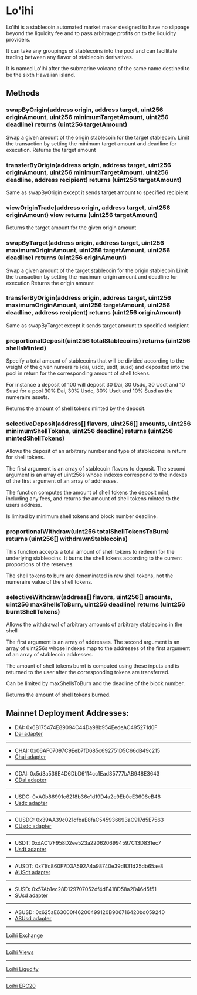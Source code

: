 # Lo'ihi
Lo'ihi is a stablecoin automated market maker designed to have no slippage beyond the liquidity fee and to pass arbitrage profits on to the liquidity providers.

It can take any groupings of stablecoins into the pool and can facilitate trading between any flavor of stablecoin derivatives.

It is named Lo'ihi after the submarine volcano of the same name destined to be the sixth Hawaiian island.


## Methods

### swapByOrigin(address origin, address target, uint256 originAmount, uint256 minimumTargetAmount, uint256 deadline) returns (uint256 targetAmount)

Swap a given amount of the origin stablecoin for the target stablecoin.
Limit the transaction by setting the minimum target amount and deadline for execution.
Returns the target amount

### transferByOrigin(address origin, address target, uint256 originAmount, uint256 minimumTargetAmount. uint256 deadline, address recipient) returns (uint256 targetAmount)

Same as swapByOrigin except it sends target amount to specified recipient

### viewOriginTrade(address origin, address target, uint256 originAmount) view returns (uint256 targetAmount)

Returns the target amount for the given origin amount

### swapByTarget(address origin, address target, uint256 maximumOriginAmount, uint256 targetAmount, uint256 deadline) returns (uint256 originAmount)

Swap a given amount of the target stablecoin for the origin stablecoin
Limit the transaction by setting the maximum origin amount and deadline for execution
Returns the origin amount

### transferByOrigin(address origin, address target, uint256 maximumOriginAmount, uint256 targetAmount, uint256 deadline, address recipient) returns (uint256 originAmount)

Same as swapByTarget except it sends target amount to specified recipient


### proportionalDeposit(uint256 totalStablecoins) returns (uint256 shellsMinted)

Specify a total amount of stablecoins that will be divided according to the 
weight of the given numeraire (dai, usdc, usdt, susd) and deposited into the 
pool in return for the corresponding amount of shell tokens.

For instance a deposit of 100 will deposit 30 Dai, 30 Usdc, 30 Usdt and 10 Susd 
for a pool 30% Dai, 30% Usdc, 30% Usdt and 10% Susd as the numeraire assets.

Returns the amount of shell tokens minted by the deposit.

### selectiveDeposit(address[] flavors, uint256[] amounts, uint256 minimumShellTokens, uint256 deadline) returns (uint256 mintedShellTokens)

Allows the deposit of an arbitrary number and type of stablecoins in return
for shell tokens.

The first argument is an array of stablecoin flavors to deposit. The second 
argument is an array of uint256s whose indexes correspond to the indexes of 
the first argument of an array of addresses.

The function computes the amount of shell tokens the deposit mint, including
any fees, and returns the amount of shell tokens minted to the users address.

Is limited by minimum shell tokens and block number deadline.

### proportionalWithdraw(uint256 totalShellTokensToBurn) returns (uint256[] withdrawnStablecoins)

This function accepts a total amount of shell tokens to redeem for the underlying
stableocins. It burns the shell tokens according to the current proportions
of the reserves.

The shell tokens to burn are denominated in raw shell tokens, not the numeraire
value of the shell tokens. 

### selectiveWithdraw(address[] flavors, uint256[] amounts, uint256 maxShellsToBurn, uint256 deadline) returns (uint256 burntShellTokens)

Allows the withdrawal of arbitrary amounts of arbitrary stablecoins in the shell

The first argument is an array of addresses. The second argument is an array of 
uint256s whose indexes map to the addresses of the first argument of an array of
stablecoin addresses.

The amount of shell tokens burnt is computed using these inputs and is returned
to the user after the corresponding tokens are transferred.

Can be limited by maxShellsToBurn and the deadline of the block number.

Returns the amount of shell tokens burned.

Mainnet Deployment Addresses: 
------------------------------------------------------------------------
* DAI: 0x6B175474E89094C44Da98b954EedeAC495271d0F
* [Dai adapter](https://etherscan.io/address/0xe3925debc22b49891542a5990e781e30e15a97a3#code)

------------------------------------------------------------------------
* CHAI: 0x06AF07097C9Eeb7fD685c692751D5C66dB49c215
* [Chai adapter](https://etherscan.io/address/0xc12b8e0ac01040633a935b5b13586a033000983d#code)
------------------------------------------------------------------------
* CDAI: 0x5d3a536E4D6DbD6114cc1Ead35777bAB948E3643
* [CDai adapter](https://etherscan.io/address/0x5152d6817952e66cb7a0422a2f5b944d45f08e1b#code)
------------------------------------------------------------------------
* USDC: 0xA0b86991c6218b36c1d19D4a2e9Eb0cE3606eB48
* [Usdc adapter](https://etherscan.io/address/0xe14a8eb97731a9107c9e144026765bd65350eac7#code)
------------------------------------------------------------------------
* CUSDC: 0x39AA39c021dfbaE8faC545936693aC917d5E7563
* [CUsdc adapter](https://etherscan.io/address/0xf643f7a20a18557e2aa9af413dfa6d3626e641f8#code)
------------------------------------------------------------------------
* USDT: 0xdAC17F958D2ee523a2206206994597C13D831ec7
* [Usdt adapter](https://etherscan.io/address/0x6d05e9e964ec858ad239755c18d288315badfc10#code)
------------------------------------------------------------------------
* AUSDT: 0x71fc860F7D3A592A4a98740e39dB31d25db65ae8
* [AUSdt adapter](https://etherscan.io/address/0xdce7e3af11c3867327a7ab786dedfb05ef53bea5#code)
------------------------------------------------------------------------
* SUSD: 0x57Ab1ec28D129707052df4dF418D58a2D46d5f51
* [SUsd adapter](https://etherscan.io/address/0x7a06041ee5140eaf6119ada8fa0362df1ced9d81#code)
------------------------------------------------------------------------
* ASUSD: 0x625aE63000f46200499120B906716420bd059240
* [ASUsd adapter](https://etherscan.io/address/0xe302a5e54c9e837cd1b5891f94eb6d6df3464610#code)
------------------------------------------------------------------------

[Loihi Exchange](https://etherscan.io/address/0xb40b60cd9687dae6fe7043e8c62bb8ec692632a3#code)

------------------------------------------------------------------------

[Loihi Views](https://etherscan.io/address/0x04a6cf4e770a9af7e6b6733462d72e238b8ab140#code)

------------------------------------------------------------------------

[Loihi Liqudity](https://etherscan.io/address/0x7db66490d3436717f90d4681bf8297a2f2b8774a#code)

------------------------------------------------------------------------
[Loihi ERC20](https://etherscan.io/address/0xffa473d58c9f15e97b86ad281f876d9dbf96241c#code)
